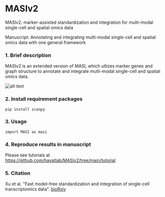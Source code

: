 # MASIv2

MASIv2: marker-assisted standardization and integration for multi-modal single-cell and spatial omics data

Manuscript: Annotating and integrating multi-modal single-cell and spatial omics data with one general framework

### 1. Brief description
MASIv2 is an extended version of MASI, which utlizes marker genes and graph structure to annotate and integrate multi-modal single-cell and spatial omics data.

![alt text](https://github.com/hayatlab/masiv2/blob/main/MASIv2/MASIv2_Figure%201.jpg?raw=true)

### 2. Install requirement packages
    pip install scanpy
    
### 3. Usage
    import MASI as masi
    
### 4. Reproduce results in manuscript
Please see tutorials at https://github.com/hayatlab/MASIv2/tree/main/tutorial

### 5. Citation
Xu et al. "Fast model-free standardization and integration of single-cell transcriptomics data". <a href="https://www.biorxiv.org/content/10.1101/2022.03.28.486110v1">bioRxiv</a>
